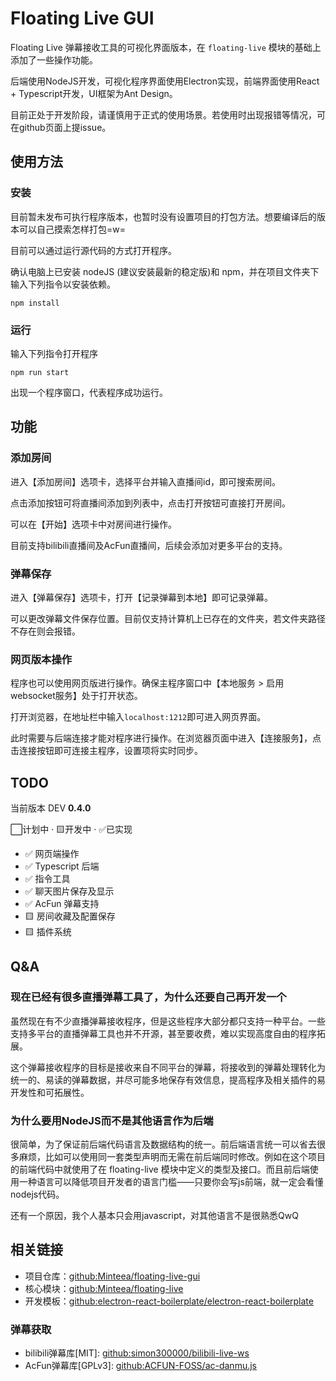 # Floating Live GUI

Floating Live 弹幕接收工具的可视化界面版本，在 ```floating-live``` 模块的基础上添加了一些操作功能。

后端使用NodeJS开发，可视化程序界面使用Electron实现，前端界面使用React + Typescript开发，UI框架为Ant Design。

目前正处于开发阶段，请谨慎用于正式的使用场景。若使用时出现报错等情况，可在github页面上提issue。

## 使用方法

### 安装
目前暂未发布可执行程序版本，也暂时没有设置项目的打包方法。想要编译后的版本可以自己摸索怎样打包=w=

目前可以通过运行源代码的方式打开程序。

确认电脑上已安装 nodeJS (建议安装最新的稳定版)和 npm，并在项目文件夹下输入下列指令以安装依赖。

```
npm install
```

### 运行
输入下列指令打开程序
```
npm run start
```
出现一个程序窗口，代表程序成功运行。

## 功能

### 添加房间
进入【添加房间】选项卡，选择平台并输入直播间id，即可搜索房间。

点击添加按钮可将直播间添加到列表中，点击打开按钮可直接打开房间。

可以在【开始】选项卡中对房间进行操作。

目前支持bilibili直播间及AcFun直播间，后续会添加对更多平台的支持。

### 弹幕保存
进入【弹幕保存】选项卡，打开【记录弹幕到本地】即可记录弹幕。

可以更改弹幕文件保存位置。目前仅支持计算机上已存在的文件夹，若文件夹路径不存在则会报错。

### 网页版本操作
程序也可以使用网页版进行操作。确保主程序窗口中【本地服务 > 启用websocket服务】处于打开状态。

打开浏览器，在地址栏中输入```localhost:1212```即可进入网页界面。

此时需要与后端连接才能对程序进行操作。在浏览器页面中进入【连接服务】，点击连接按钮即可连接主程序，设置项将实时同步。

## TODO
当前版本 DEV **0.4.0**

⬜计划中 · 🟨开发中 · ✅已实现
* ✅ 网页端操作
* ✅ Typescript 后端
* ✅ 指令工具
* ✅ 聊天图片保存及显示
* ✅ AcFun 弹幕支持
* 🟨 房间收藏及配置保存
* 🟨 插件系统

## Q&A
### 现在已经有很多直播弹幕工具了，为什么还要自己再开发一个
虽然现在有不少直播弹幕接收程序，但是这些程序大部分都只支持一种平台。一些支持多平台的直播弹幕工具也并不开源，甚至要收费，难以实现高度自由的程序拓展。

这个弹幕接收程序的目标是接收来自不同平台的弹幕，将接收到的弹幕处理转化为统一的、易读的弹幕数据，并尽可能多地保存有效信息，提高程序及相关插件的易开发性和可拓展性。

### 为什么要用NodeJS而不是其他语言作为后端
很简单，为了保证前后端代码语言及数据结构的统一。前后端语言统一可以省去很多麻烦，比如可以使用同一套类型声明而无需在前后端同时修改。例如在这个项目的前端代码中就使用了在 floating-live 模块中定义的类型及接口。而且前后端使用一种语言可以降低项目开发者的语言门槛——只要你会写js前端，就一定会看懂nodejs代码。

还有一个原因，我个人基本只会用javascript，对其他语言不是很熟悉QwQ


## 相关链接
* 项目仓库：[github:Minteea/floating-live-gui](https://github.com/Minteea/floating-live-gui) 
* 核心模块：[github:Minteea/floating-live](https://github.com/Minteea/floating-live)
* 开发模板：[github:electron-react-boilerplate/electron-react-boilerplate](https://github.com/electron-react-boilerplate/electron-react-boilerplate)
### 弹幕获取
* bilibili弹幕库[MIT]: [github:simon300000/bilibili-live-ws](https://github.com/simon300000/bilibili-live-ws)
* AcFun弹幕库[GPLv3]: [github:ACFUN-FOSS/ac-danmu.js](https://github.com/ACFUN-FOSS/ac-danmu.js)